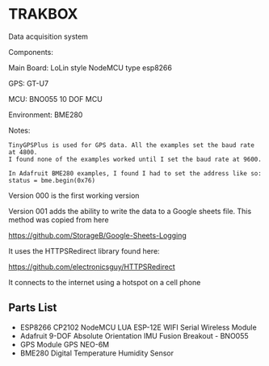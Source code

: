 # TRAKBOX
Data acquisition system 

Components:

  Main Board:
    LoLin style NodeMCU type esp8266
    
  GPS:
    GT-U7
    
  MCU:
    BNO055 10 DOF MCU
    
  Environment:
    BME280
    
    
 Notes:
 
    TinyGPSPlus is used for GPS data. All the examples set the baud rate at 4800.
    I found none of the examples worked until I set the baud rate at 9600.
    
    In Adafruit BME280 examples, I found I had to set the address like so: status = bme.begin(0x76)

Version 000 is the first working version

Version 001 adds the ability to write the data to a Google sheets file. This method was copied from here

https://github.com/StorageB/Google-Sheets-Logging

It uses the HTTPSRedirect library found here:

https://github.com/electronicsguy/HTTPSRedirect

It connects to the internet using a hotspot on a cell phone


## Parts List
- ESP8266 CP2102 NodeMCU LUA ESP-12E WIFI Serial Wireless Module 
- Adafruit 9-DOF Absolute Orientation IMU Fusion Breakout - BNO055 
- GPS Module GPS NEO-6M
- BME280 Digital Temperature Humidity Sensor
